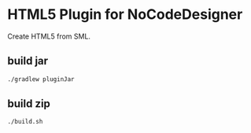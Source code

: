 # HTML5 Plugin for NoCodeDesigner
Create HTML5 from SML.

## build jar
```bash
./gradlew pluginJar
```

## build zip
```bash
./build.sh
```